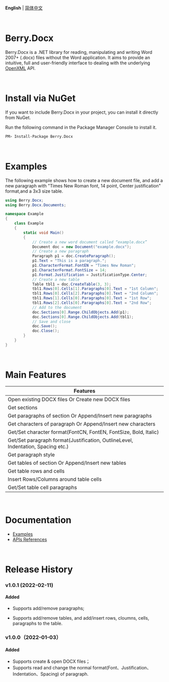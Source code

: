 **English** | [简体中文](./README_CN.md)

<br/>

# Berry.Docx

Berry.Docx is a .NET library for reading, manipulating and writing Word 2007+ (.docx) files without the Word application. It aims to provide an intuitive, full and user-friendly interface to dealing with the underlying [OpenXML](https://github.com/OfficeDev/Open-XML-SDK) API.

<br/>

# Install via NuGet

If you want to include Berry.Docx in your project, you can install it directly from NuGet.

Run the following command in the Package Manager Console to install it.

```sh
PM> Install-Package Berry.Docx
```

<br/>

# Examples

The following example shows how to create a new document file, and add a new paragraph with "Times New Roman font, 14 point, Center justification" format,and a 3x3 size table.

```c#
using Berry.Docx;
using Berry.Docx.Documents;

namespace Example
{
    class Example
    {
        static void Main() 
        {
			// Create a new word document called “example.docx”
            Document doc = new Document("example.docx");
			// Create a new paragraph
            Paragraph p1 = doc.CreateParagraph();
            p1.Text = "This is a paragraph.";
            p1.CharacterFormat.FontEN = "Times New Roman";
            p1.CharacterFormat.FontSize = 14;
            p1.Format.Justification = JustificationType.Center;
			// Create a new table
            Table tbl1 = doc.CreateTable(3, 3);
            tbl1.Rows[0].Cells[1].Paragraphs[0].Text = "1st Column";
            tbl1.Rows[0].Cells[2].Paragraphs[0].Text = "2nd Column";
            tbl1.Rows[1].Cells[0].Paragraphs[0].Text = "1st Row";
            tbl1.Rows[2].Cells[0].Paragraphs[0].Text = "2nd Row";
			// Add to the document
            doc.Sections[0].Range.ChildObjects.Add(p1);
            doc.Sections[0].Range.ChildObjects.Add(tbl1);
			// Save and close
            doc.Save();
            doc.Close();
        } 
    }
}
```

<br/>

# Main Features

| Features                                                     |
| ------------------------------------------------------------ |
| Open existing DOCX files Or Create new DOCX files            |
| Get sections                                                 |
| Get paragraphs of section Or Append/Insert new paragraphs    |
| Get characters of paragraph Or Append/Insert new characters  |
| Get/Set character format(FontCN, FontEN, FontSize, Bold, Italic) |
| Get/Set paragraph format(Justification, OutlineLevel, Indentation, Spacing etc.) |
| Get paragraph style                                          |
| Get tables of section Or Append/Insert new tables            |
| Get table rows and cells                                     |
| Insert Rows/Columns around table cells                       |
| Get/Set table cell paragraphs                                |

<br/>

# Documentation

- [Examples](https://theyangfan.github.io/Berry.Docx/en-US/examples/paragraph/index.html)
- [APIs References](https://theyangfan.github.io/Berry.Docx/en-US/api/index.html)

<br/>

# Release History

### v1.0.1 (2022-02-11)

#### Added

- Supports add/remove paragraphs;

- Supports add/remove tables, and add/insert rows, cloumns, cells, paragraphs to the table.

### v1.0.0（2022-01-03）

#### Added

- Supports create & open DOCX files；
- Supports read and change the normal format(Font、Justification、Indentation、Spacing) of paragraph.


